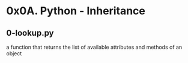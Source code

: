 # 0x0A. Python - Inheritance

## 0-lookup.py
a function that returns the list of available attributes and methods of an object
